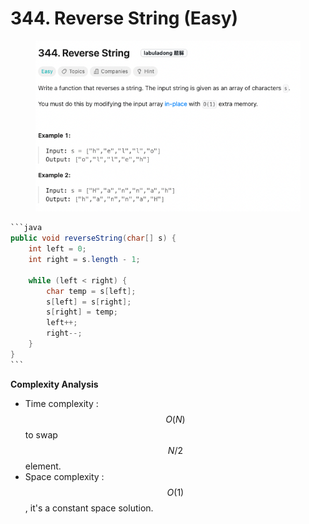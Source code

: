 # 344. Reverse String (Easy)

<figure><img src="../../../.gitbook/assets/image (16).png" alt=""><figcaption></figcaption></figure>

````java
```java
public void reverseString(char[] s) {
    int left = 0;
    int right = s.length - 1;

    while (left < right) {
        char temp = s[left];
        s[left] = s[right];
        s[right] = temp;
        left++;
        right--;
    }
}
```
````

**Complexity Analysis**

* Time complexity : $$O(N)$$ to swap $$N/2$$ element.
* Space complexity : $$O(1)$$, it's a constant space solution.
